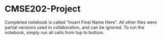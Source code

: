 # CMSE202-Project
Completed notebook is called "Insert Final Name Here".
All other files were partial versions used in collaboration, and can be ignored.
To run the notebook, simply run all cells from top to bottom.
